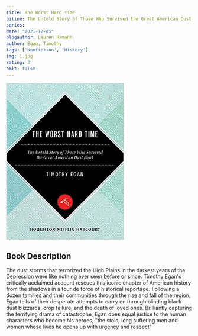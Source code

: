 ```yaml
---
title: The Worst Hard Time
biline: The Untold Story of Those Who Survived the Great American Dust Bowl
series: 
date: "2021-12-05"
blogauthor: Lauren Hamann
author: Egan, Timothy
tags: ['Nonfiction', 'History']
img: 1.jpg
rating: 3
omit: false
---
```


![Book Cover](1.jpg)

## Book Description


The dust storms that terrorized the High Plains in the darkest years of the Depression were like nothing ever seen before or since. Timothy Egan's critically acclaimed account rescues this iconic chapter of American history from the shadows in a tour de force of historical reportage. Following a dozen families and their communities through the rise and fall of the region, Egan tells of their desperate attempts to carry on through blinding black dust blizzards, crop failure, and the death of loved ones. Brilliantly capturing the terrifying drama of catastrophe, Egan does equal justice to the human characters who become his heroes, "the stoic, long suffering men and women whose lives he opens up with urgency and respect" 